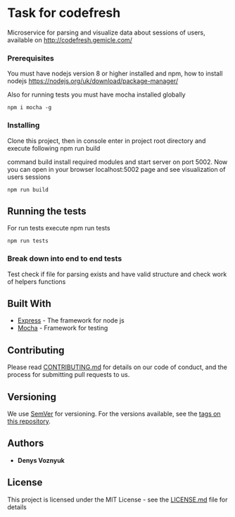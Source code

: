 # Task for codefresh

Microservice for parsing and visualize data about sessions of users, available on http://codefresh.gemicle.com/

### Prerequisites

You must have nodejs version 8 or higher installed and npm, how to install nodejs https://nodejs.org/uk/download/package-manager/

Also for running tests you must have mocha installed globally 

```
npm i mocha -g
```

### Installing

Clone this project, then in console enter in project root directory and execute following npm run build

command build install required modules and start server on port 5002. Now you can open in your browser localhost:5002
 page and see visualization of users sessions

```
npm run build
```

## Running the tests

For run tests execute npm run tests
```
npm run tests
```

### Break down into end to end tests

Test check if file for parsing exists and have valid structure and check 
work of helpers functions

## Built With

* [Express](http://expressjs.com/) - The framework for node js
* [Mocha](https://mochajs.org/) - Framework for testing

## Contributing

Please read [CONTRIBUTING.md](https://gist.github.com/PurpleBooth/b24679402957c63ec426) for details on our code of conduct, and the process for submitting pull requests to us.

## Versioning

We use [SemVer](http://semver.org/) for versioning. For the versions available, see the [tags on this repository](https://github.com/your/project/tags). 

## Authors

* **Denys Voznyuk** 

## License

This project is licensed under the MIT License - see the [LICENSE.md](LICENSE.md) file for details
